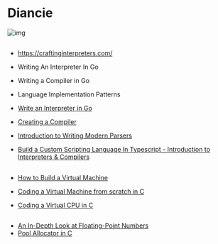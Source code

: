# Diancie

![img](https://www.pokemon.com/static-assets/content-assets/cms2/img/pokedex/full/719.png)

##

* https://craftinginterpreters.com/
* Writing An Interpreter In Go
* Writing a Compiler in Go
* Language Implementation Patterns

* [Write an Interpreter in Go](https://www.youtube.com/playlist?list=PLbYBXKy2Fbj_-o2yXgAryQH2jdzUB2g4_)

* [Creating a Compiler](https://www.youtube.com/playlist?list=PLUDlas_Zy_qC7c5tCgTMYq2idyyT241qs)

* [Introduction to Writing Modern Parsers](https://www.youtube.com/playlist?list=PL_2VhOvlMk4XDeq2eOOSDQMrbZj9zIU_b)

* [Build a Custom Scripting Language In Typescript - Introduction to Interpreters & Compilers](https://www.youtube.com/playlist?list=PL_2VhOvlMk4UHGqYCLWc6GO8FaPl8fQTh)

##

* [How to Build a Virtual Machine](https://www.youtube.com/watch?v=OjaAToVkoTw)

* [Coding a Virtual Machine from scratch in C](https://www.youtube.com/watch?v=vymrj-2YD64)
* [Coding a Virtual CPU in C](https://www.youtube.com/watch?v=1fow3IEq0b0)

##

* [An In-Depth Look at Floating-Point Numbers](https://www.youtube.com/watch?v=PhYeUg1zXq4)
* [Pool Allocator in C](https://www.youtube.com/playlist?list=PL56QX8UwEVcm5ueUSZrcyuue9d0gUAqyJ)

